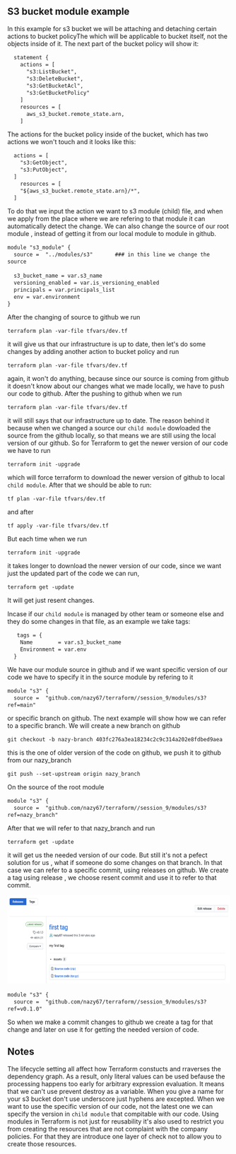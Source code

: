 ## S3 bucket module example

In this example for s3 bucket we will be attaching and detaching certain actions to bucket policyThe which will be applicable to bucket itself, not the objects inside of it. The next part of the bucket policy will show it:
```
  statement {
    actions = [
      "s3:ListBucket",
      "s3:DeleteBucket",
      "s3:GetBucketAcl",
      "s3:GetBucketPolicy"
    ]
    resources = [
      aws_s3_bucket.remote_state.arn,
    ]
```
The actions for the bucket policy inside of the bucket, which has two actions we won't touch and it looks like this:
```
  actions = [
    "s3:GetObject",
    "s3:PutObject",
  ]
    resources = [
    "${aws_s3_bucket.remote_state.arn}/*",
  ]
```
To do that we input the action we want to s3 module (child) file, and when we apply from the place where we are refering to that module it can automatically detect the change. 
We can also change the source of our root module , instead of getting it from our local module to module in github. 
```
module "s3_module" {
  source =  "../modules/s3"       ### in this line we change the source 

  s3_bucket_name = var.s3_name
  versioning_enabled = var.is_versioning_enabled
  principals = var.principals_list
  env = var.environment
}
```

After the changing of source to github we run 

```
terraform plan -var-file tfvars/dev.tf
``` 

it will give us that our infrastructure is up to date, then let's do some changes by adding another action to bucket policy and run

 ```
terraform plan -var-file tfvars/dev.tf
``` 

again, it won't do anything, because since our source is coming from github it doesn't know about our changes what we made locally, we have to push our code to github. After the pushing to github when we run 

```
terraform plan -var-file tfvars/dev.tf
``` 

it will still says that our infrastructure up to date.
The reason behind it because when we changed a source our ```child module``` dowloaded the source from the github locally, so that means we are still using the local version of our github. So for Terraform to get the newer version of our code we have to run 
```
terraform init -upgrade
```
which will force terraform to download the newer version of github to local ```child module```. After that we should be able to run: 

```
tf plan -var-file tfvars/dev.tf
``` 
and after 
```
tf apply -var-file tfvars/dev.tf
``` 
But each time when we run

```
terraform init -upgrade
```

it takes longer to download the newer version of our code, since we want just the updated part of the code we can run, 
```
terraform get -update
```
It will get just resent changes. 

Incase if our ```child module``` is managed by other team or someone else and they do some changes in that file, as an example we take tags:

```
   tags = {
    Name        = var.s3_bucket_name
    Environment = var.env
  }
```
We have our module source in github and if we want specific version of our code we have to specify it in the source module by refering to it

```
module "s3" {
  source =  "github.com/nazy67/terraform//session_9/modules/s3?ref=main"

```
or specific branch on github. The next example will show how we can refer to a specific branch.
We will create a new branch on github 
```
git checkout -b nazy-branch 403fc276a3ea18234c2c9c314a202e8fdbed9aea 
```

this is the one of older version of the code on github, we push it to github from our nazy_branch 
```
git push --set-upstream origin nazy_branch
```
On the source of the root module
```
module "s3" {
  source =  "github.com/nazy67/terraform//session_9/modules/s3?ref=nazy_branch"
```
After that we will refer to that nazy_branch and run
```
terraform get -update
``` 
it will get us the needed version of our code. But still it's not a pefect solution for us , what if someone do some changes on that branch. In that case we can refer to a specific commit, using releases on github. We create a tag using release , we choose resent commit and use it to refer to that commit.

<img src="aws.img/tags_release.png" alt="aws" width="600" height="200">

```
module "s3" {
  source =  "github.com/nazy67/terraform//session_9/modules/s3?ref=v0.1.0"
```
So when we make a commit changes to github we create a tag for that change and later on use it for getting the needed version of code.

## Notes

The lifecycle setting all affect how Terraform constucts and rraverses the dependency graph. As a result, only literal values can be used befause the processing happens too early for arbitrary expression evaluation. It means that we can't use prevent destroy as a variable.
When you give a name for your s3 bucket don't use underscore just hyphens are excepted. 
When we want to use the specific version of our code, not the latest one we can specify the version in ```child module``` that compitable with our code.
Using modules in Terraform is not just for reusability  it's also used to restrict you from creating  the resources that are not complaint with the company policies.  For that they are introduce one layer of check not to allow you to create those resources.
